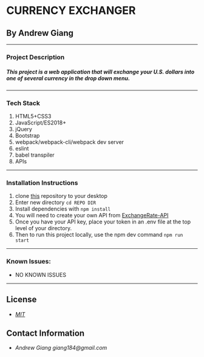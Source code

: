 # CURRENCY EXCHANGER
## By Andrew Giang

---

### Project Description

##### This project is a web application that will exchange your U.S. dollars into one of several currency in the drop down menu.
---
### Tech Stack
1. HTML5+CSS3
2. JavaScript/ES2018+
3. jQuery
4. Bootstrap
5. webpack/webpack-cli/webpack dev server
6. eslint
7. babel transpiler
8. APIs
---

### Installation Instructions
1. clone [this](https://github.com/giang184/currency-exchanger) repository to your desktop
2. Enter new directory `cd REPO DIR`
3. Install dependencies with `npm install`
4. You will need to create your own API from [ExchangeRate-API](https://www.exchangerate-api.com/)
5. Once you have your API key, place your token in an .env file at the top level of your directory.
6. Then to run this project locally, use the npm dev command `npm run start`
---
### Known Issues:
* NO KNOWN ISSUES
---

## License

* _[MIT](https://opensource.org/licenses/MIT)_

## Contact Information

* _Andrew Giang giang184@gmail.com_

